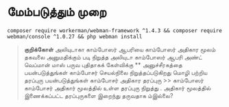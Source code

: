 # மேம்படுத்தும் முறை

`composer require workerman/webman-framework ^1.4.3 && composer require webman/console ^1.0.27 && php webman install`

> **குறிக்கோள்**
> அலியுடாகா காம்போஸர் ஆபரியை காம்போஸர் அதிகார மூலம் தகவலை அனுமதிக்கும் படி நிறுத்த அலியுடா காம்போஸர் ஆபரி அண்ட் வெப்மான் மாஸ் பருவ புதிதாகக் கேள்விக்கு ** அனுச்சீரகத்தை பயன்படுத்துங்கள் காம்போசர் செயல்நிலை நிறுத்தப்படுகிறது மொழி பற்றிய தரப்புரு பயன்படுத்துங்கள் காம்போசர் அதிகார தரப்புரு >> காம்போஸர் காம்போசர் அதிகார் மூலத்தில் உள்ள தரப்புரு நிறுத்து . அதிகார் மூலத்தில் இணைக்கப்பட்ட தரப்புருகளை இறைந்து தருவதாக ம்இல்லை?

